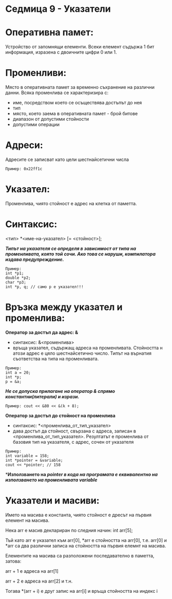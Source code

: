 # Седмица 9 - Указатели

Оперативна памет:
=
Устройство от запомнящи елементи. Всеки елемент съдържа 1 бит информация, изразена с двоичните цифри 0 или 1.

Променливи:
=
Място в оперативната памет за временно съхранение на различни данни. Всяка променлива се характеризира с:
- име, посредством което се осъществява достъпът до нея
- тип
- място, което заема в оперативната памет - брой битове
- диапазон от допустими стойности
- допустими операции

Адреси:
=
Адресите се записват като цели шестнайсетични числа
```
Пример: 0х22ff1c
```

Указател:
=
Променлива, чиято стойност е адрес на клетка от паметта.

Синтаксис:
=
<тип> *<име-на-указател> [= <стойност>];

***Типът на указателя се определя в зависимост от типа на променливата, която той сочи. Ако това се наруши, компилатора издава предупреждение.***
```
Пример:
int *p1;
double *p2;
char *p3;
int *p, q; // само р е указател!!!
```

Връзка между указател и променлива:
=
**Оператор за достъп да адрес: &**
- синтаксис: &<променлива>
- връща указател, съдържащ адреса на променливата. Стойността н атози адрес е цяло шестнайсетично число. Типът на върнатия съответства на типа на променливата.
```
Пример:
int a = 20;
int *p;
p = &a;
```
***Не се допуска прилагане на оператор & спрямо константни(литерали) и изрази.***
```
Пример: cout << &80 << &(k + 8); 
```
**Оператор за достъп до стойност на променлива**
- синтаксис: *<променлива_от_тип_указател>
- дава достъп да стойност, свързана с адреса, записан в <променлива_от_тип_указател>. Резултатът е променлива от базовия тип на указателя, с адрес, сочен от указателя
```
Пример: 
int variable = 158;
int *pointer = &variable;
cout << *pointer; // 158
```
***Използването на *pointer в кода на програмата е еквивалентно на използването на променливата variable***

Указатели и масиви:
=
Името на масива е константа, чиято стойност е дресът на първия елемент на масива.

Нека arr e масив деклариран по следния начин: int arr[5];

Тъй като arr е указател към arr[0], *arr е стойността на arr[0], т.е. arr[0] и *arr са два различни записа на стойността на първия елемнт на масива.

Елементите на масива са разположени последавателно в паметта, затова:

arr + 1 е адреса на arr[1]

arr + 2 е адреса на arr[2] и т.н.

Тогава *(arr + i) е друг запис на arr[i] и връща стойността на индекс i

